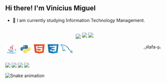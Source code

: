 ## Hi there! I'm Vinícius Miguel

- :seedling: I am currently studying Information Technology Management.

<br>
<div align="center">
   <img align="center" width="47.2%" src="https://github-readme-streak-stats.herokuapp.com?user=ViniciusMiguell&theme=react" />
   <img height="150em" src="https://github-readme-stats-git-masterrstaa-rickstaa.vercel.app/api?username=ViniciusMiguell&show_icons=true&theme=react&include_all_commits=true&count_private=true"/>
   <img height="150em" src="https://github-readme-stats-git-masterrstaa-rickstaa.vercel.app/api/top-langs/?username=ViniciusMiguell&layout=compact&langs_count=7&theme=react"/>
</div>
  
  <div style="display: inline_block"><br>
  <!--<img align="center" alt="Rafa-Js" height="30" width="40" src="https://raw.githubusercontent.com/devicons/devicon/master/icons/javascript/javascript-plain.svg">
  <img align="center" alt="Rafa-React" height="30" width="40" src="https://raw.githubusercontent.com/devicons/devicon/master/icons/react/react-original.svg">-->
  <img align="center" alt="JAVA" height="30" width="40" src="https://raw.githubusercontent.com/devicons/devicon/master/icons/java/java-original.svg">
  <img align="center" alt="PYTHON" height="30" width="40" src="https://raw.githubusercontent.com/devicons/devicon/master/icons/python/python-original.svg">
  <img align="center" alt="HTML" height="30" width="40" src="https://raw.githubusercontent.com/devicons/devicon/master/icons/html5/html5-original.svg">
  <img align="center" alt="CSS" height="30" width="40" src="https://raw.githubusercontent.com/devicons/devicon/master/icons/css3/css3-original.svg">
  <img align="center" alt="MYSQL" height="30" width="40" src="https://raw.githubusercontent.com/devicons/devicon/master/icons/mysql/mysql-original.svg">
  <!--<img align="right" alt="Vinicius-pic" height="150" style="border-radius:50px;" src="https://cdn.discordapp.com/attachments/802375742947328010/1060042271837393018/LEGION_on_Instagram____KAKASHI__wacom__wacombrJPG_1.png">-->
  <img align="right" alt="Rafa-pic" height="150" style="border-radius:50px;" src="https://media.discordapp.net/attachments/802376399079735296/1062138754187395163/KAKASHI_1.png">
</div>
</div>
  
  ##
  
  <div> 
  <a href="https://www.instagram.com/viniciusmiguellll/" target="_blank"><img src="https://img.shields.io/badge/-Instagram-%23E4405F?style=for-the-badge&logo=instagram&logoColor=white" target="_blank"></a>
 	<a href="https://www.twitch.tv/pacheco_fps" target="_blank"><img src="https://img.shields.io/badge/Twitch-9146FF?style=for-the-badge&logo=twitch&logoColor=white" target="_blank"></a>
  <a href = "mailto:viniciusmiguel.contato@gmail.com"><img src="https://img.shields.io/badge/Gmail-D14836?style=for-the-badge&logo=gmail&logoColor=white" target="_blank"></a>
  <a href="https://www.linkedin.com/in/vinícius-miguel-ba52801bb/" target="_blank"><img src="https://img.shields.io/badge/-LinkedIn-%230077B5?style=for-the-badge&logo=linkedin&logoColor=white" target="_blank"></a> 
 
  ![Snake animation](https://github.com/ViniciusMiguell/ViniciusMiguell/blob/output/github-contribution-grid-snake.svg)
 
</div>
